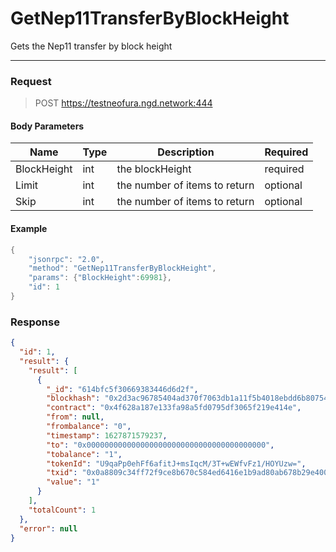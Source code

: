 # GetNep11TransferByBlockHeight
Gets the Nep11 transfer by block height
<hr>

### Request

> POST https://testneofura.ngd.network:444

#### Body Parameters

|    Name    | Type | Description | Required |
| ---------- | --- |    ------    | ----|
| BlockHeight    | int|  the blockHeight| required|
| Limit    | int|  the number of items to return| optional|
| Skip    | int|  the number of items to return| optional |


#### Example
```powershell
{  
    "jsonrpc": "2.0",
    "method": "GetNep11TransferByBlockHeight",
    "params": {"BlockHeight":69981},
    "id": 1
}
```
### Response
```json
{
  "id": 1,
  "result": {
    "result": [
      {
        "_id": "614bfc5f30669383446d6d2f",
        "blockhash": "0x2d3ac96785404ad370f7063db1a11f5b4018ebdd6b80754394360740bcc90c95",
        "contract": "0x4f628a187e133fa98a5fd0795df3065f219e414e",
        "from": null,
        "frombalance": "0",
        "timestamp": 1627871579237,
        "to": "0x0000000000000000000000000000000000000000",
        "tobalance": "1",
        "tokenId": "U9qaPp0ehFf6afitJ+msIqcM/3T+wEWfvFz1/HOYUzw=",
        "txid": "0x0a8809c34ff72f9ce8b670c584ed6416e1b9ad80ab678b29e400c9dc37bde6be",
        "value": "1"
      }
    ],
    "totalCount": 1
  },
  "error": null
}
```
